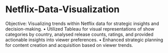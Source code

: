 # Netflix-Data-Visualization

Objective: Visualizing trends within Netflix data for strategic insights and decision-making.
• Utilized Tableau for visual representations of show categories by country, analysed release counts, ratings, and provided
actionable insights into viewer preferences.
• Enhanced strategic planning for content creation and acquisition based on viewer trends.
